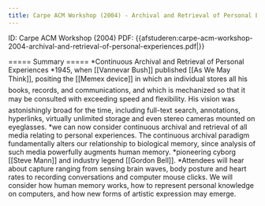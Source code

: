 ```yaml
---
title: Carpe ACM Workshop (2004) - Archival and Retrieval of Personal Experiences
---
```

ID: Carpe ACM Workshop (2004)
PDF: {{afstuderen:carpe-acm-workshop-2004-archival-and-retrieval-of-personal-experiences.pdf|}}

===== Summary =====
*Continuous Archival and Retrieval of Personal Experiences
*1945, when [[Vannevar Bush]] published [[As We May Think]], positing the [[Memex device]] in which an individual stores all his books, records, and communications, and which is mechanized so that it may be consulted with exceeding speed and flexibility. His vision was astonishingly broad for the time, including full-text search, annotations, hyperlinks, virtually unlimited storage and even stereo cameras mounted on eyeglasses.
*we can now consider continuous archival and retrieval of all media relating to personal experiences. The continuous archival paradigm fundamentally alters our relationship to biological memory, since analysis of such media powerfully augments human memory. 
*pioneering cyborg [[Steve Mann]] and industry legend [[Gordon Bell]].
*Attendees will hear about capture ranging from sensing brain waves, body posture and heart rates to recording conversations and computer mouse clicks. We will consider how human memory works, how to represent personal knowledge on computers, and how new forms of artistic expression may emerge.
